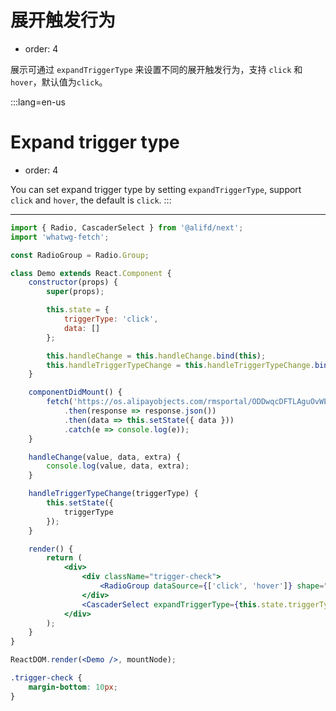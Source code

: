 # 展开触发行为

- order: 4

展示可通过 `expandTriggerType` 来设置不同的展开触发行为，支持 `click` 和 `hover`，默认值为`click`。

:::lang=en-us
# Expand trigger type

- order: 4

You can set expand trigger type by setting `expandTriggerType`, support `click` and `hover`, the default is `click`.
:::

---

````jsx
import { Radio, CascaderSelect } from '@alifd/next';
import 'whatwg-fetch';

const RadioGroup = Radio.Group;

class Demo extends React.Component {
    constructor(props) {
        super(props);

        this.state = {
            triggerType: 'click',
            data: []
        };

        this.handleChange = this.handleChange.bind(this);
        this.handleTriggerTypeChange = this.handleTriggerTypeChange.bind(this);
    }

    componentDidMount() {
        fetch('https://os.alipayobjects.com/rmsportal/ODDwqcDFTLAguOvWEolX.json')
            .then(response => response.json())
            .then(data => this.setState({ data }))
            .catch(e => console.log(e));
    }

    handleChange(value, data, extra) {
        console.log(value, data, extra);
    }

    handleTriggerTypeChange(triggerType) {
        this.setState({
            triggerType
        });
    }

    render() {
        return (
            <div>
                <div className="trigger-check">
                    <RadioGroup dataSource={['click', 'hover']} shape="button" value={this.state.triggerType} onChange={this.handleTriggerTypeChange} />
                </div>
                <CascaderSelect expandTriggerType={this.state.triggerType} dataSource={this.state.data} onChange={this.handleChange} />
            </div>
        );
    }
}

ReactDOM.render(<Demo />, mountNode);
````

```` css
.trigger-check {
    margin-bottom: 10px;
}
